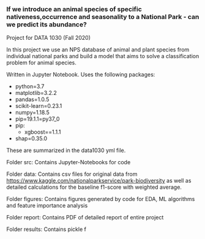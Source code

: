 ### If we introduce an animal species of specific nativeness,occurrence and seasonality to a National Park - can we predict its abundance?
Project for DATA 1030 (Fall 2020)

In this project we use an NPS database of animal and plant species from individual national parks and build a model that aims to solve a classification problem for animal species.

Written in Jupyter Notebook. Uses the following packages:
  - python=3.7
  - matplotlib=3.2.2
  - pandas=1.0.5
  - scikit-learn=0.23.1
  - numpy=1.18.5
  - pip=19.1.1=py37_0
  - pip:
    - xgboost==1.1.1
  - shap=0.35.0

These are summarized in the data1030 yml file.

Folder src: Contains Jupyter-Notebooks for code

Folder data: Contains csv files for original data from https://www.kaggle.com/nationalparkservice/park-biodiversity as well as detailed calculations for the baseline f1-score with weighted average.

Folder figures: Contains figures generated by code for EDA, ML algorithms and feature importance analysis

Folder report: Contains PDF of detailed report of entire project

Folder results: Contains pickle f
